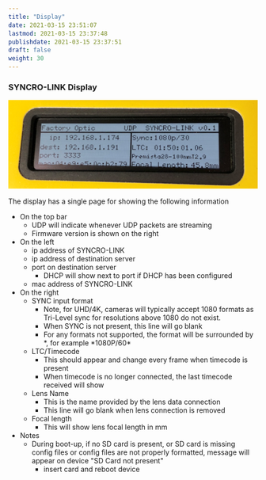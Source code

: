 ```yaml
---
title: "Display"
date: 2021-03-15 23:51:07
lastmod: 2021-03-15 23:37:48
publishdate: 2021-03-15 23:37:51
draft: false
weight: 30
---
```


### SYNCRO-LINK Display

![Display](https://github.com/FactoryOptic/factoryoptic.github.io/blob/main/public/images//display.png?raw=true)

The display has a single page for showing the following information

- On the top bar
    - UDP will indicate whenever UDP packets are streaming
    - Firmware version is shown on the right
- On the left
    - ip address of SYNCRO-LINK
    - ip address of destination server
    - port on destination server
        - DHCP will show next to port if DHCP has been configured
    - mac address of SYNCRO-LINK
- On the right
    - SYNC input format
        - Note, for UHD/4K, cameras will typically accept 1080 formats as Tri-Level sync for resolutions above 1080 do not exist.
        - When SYNC is not present, this line will go blank
        - For any formats not supported, the format will be surrounded by \*, for example \*1080P/60\*
    - LTC/Timecode
        - This should appear and change every frame when timecode is present
        - When timecode is no longer connected, the last timecode received will show
    - Lens Name
        - This is the name provided by the lens data connection
        - This line will go blank when lens connection is removed
    - Focal length
        - This will show lens focal length in mm
- Notes
    - During boot-up, if no SD card is present, or SD card is missing config files or config files are not properly formatted, message will appear on device "SD Card not present"
        - insert card and reboot device
